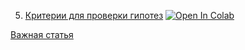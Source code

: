 5. [Критерии для проверки гипотез](https://mathmechterver.github.io/stat2023/prac05/prac.html)  [![Open In Colab](https://colab.research.google.com/assets/colab-badge.svg)](https://colab.research.google.com/github/mathmechterver/stat2022/blob/master/prac10/prac.ipynb)

[Важная статья](https://habr.com/ru/post/451488/)
